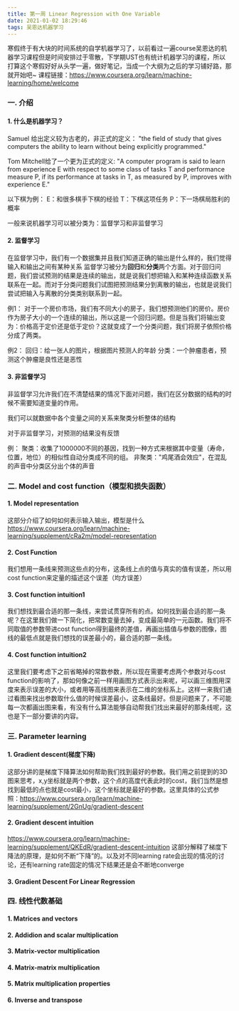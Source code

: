 ```yaml
---
title: 第一周 Linear Regression with One Variable
date: 2021-01-02 18:29:46
tags: 吴恩达机器学习
---
```


寒假终于有大块的时间系统的自学机器学习了，以前看过一遍course吴恩达的机器学习课程但是时间安排过于零散，下学期UST也有统计机器学习的课程，所以打算这个寒假好好从头学一遍，做好笔记，当成一个大纲为之后的学习铺好路，那就开始吧~
课程链接：https://www.coursera.org/learn/machine-learning/home/welcome

### 一. 介绍
#### 1. 什么是机器学习？
Samuel 给出定义较为古老的，非正式的定义： "the field of study that gives computers the ability to learn without being explicitly programmed."

Tom Mitchell给了一个更为正式的定义: "A computer program is said to learn from experience E with respect to some class of tasks T and performance measure P, if its performance at tasks in T, as measured by P, improves with experience E."

以下棋为例：
E：和很多棋手下棋的经验
T：下棋这项任务
P：下一场棋局胜利的概率

一般来说机器学习可以被分类为：监督学习和非监督学习

#### 2. 监督学习
在监督学习中，我们有一个数据集并且我们知道正确的输出是什么样的，我们觉得输入和输出之间有某种关系
监督学习被分为**回归**和**分类**两个方面。对于回归问题，我们尝试预测的结果是连续的输出，就是说我们想把输入和某种连续函数关系联系在一起。而对于分类问题我们试图把预测结果分到离散的输出，也就是说我们尝试把输入与离散的分类类别联系到一起。

例1：
对于一个房价市场，我们有不同大小的房子，我们想预测他们的房价。房价作为房子大小的一个连续的输出，所以这是一个回归问题。但是当我们将输出变为：价格高于定价还是低于定价？这就变成了一个分类问题，我们将房子依照价格分成了两类。

例2：
回归：给一张人的图片，根据图片预测人的年龄
分类：一个肿瘤患者，预测这个肿瘤是良性还是恶性

#### 3. 非监督学习
非监督学习允许我们在不清楚结果的情况下面对问题，我们在区分数据的结构的时候不需要知道变量的作用。

我们可以就数据中各个变量之间的关系来聚类分析整体的结构

对于非监督学习，对预测的结果没有反馈

例：
聚类：收集了1000000不同的基因，找到一种方式来根据其中变量（寿命，位置，地位）的相似性自动分类成不同的组。
非聚类："鸡尾酒会效应"，在混乱的声音中分类区分出个体的声音

### 二. Model and cost function（模型和损失函数）

#### 1. Model representation
这部分介绍了如何如何表示输入输出，模型是什么
https://www.coursera.org/learn/machine-learning/supplement/cRa2m/model-representation

#### 2. Cost Function
我们想用一条线来预测这些点的分布，这条线上点的值与真实的值有误差，所以用cost function来定量的描述这个误差（均方误差）

#### 3. Cost function intuition1
我们想找到最合适的那一条线，来尝试贯穿所有的点。如何找到最合适的那一条呢？在这里我们做一下简化，把常数变量去掉，变成最简单的一元函数。我们将不同取值的参数带进cost function得到最终的差值，再画出插值与参数的图像，图线的最低点就是我们想找的误差最小的，最合适的那一条线。

#### 4. Cost function intuition2
这里我们要考虑下之前省略掉的常数参数，所以现在需要考虑两个参数对与cost function的影响了，那如何像之前一样用画图方式表示出来呢，可以画三维图用深度来表示误差的大小，或者用等高线图来表示在二维的坐标系上。这样一来我们通过看图来找出参数取什么值的时候误差最小，这条线最好。但是问题来了，不可能每一次都画出图来看，有没有什么算法能够自动帮我们找出来最好的那条线呢，这也是下一部分要讲的内容。

### 三. Parameter learning

#### 1. Gradient descent(梯度下降)
这部分讲的是梯度下降算法如何帮助我们找到最好的参数。我们用之前提到的3D图来思考，x,y坐标就是两个参数，这个点的高度代表此时的cost，我们当然是想找到最低的点也就是cost最小，这个坐标就是最好的参数。这里具体的公式参照：https://www.coursera.org/learn/machine-learning/supplement/2GnUg/gradient-descent

#### 2. Gradient descent intuition
https://www.coursera.org/learn/machine-learning/supplement/QKEdR/gradient-descent-intuition
这部分解释了梯度下降法的原理，是如何不断“下降”的。以及对不同learning rate会出现的情况的讨论，还有learning rate固定的情况下结果还是会不断地converge

#### 3. Gradient Descent For Linear Regression

### 四. 线性代数基础

#### 1. Matrices and vectors
#### 2. Addidion and scalar multiplication
#### 3. Matrix-vector multiplication
#### 4. Matrix-matrix multiplication
#### 5. Matrix multiplication properties
#### 6. Inverse and transpose
